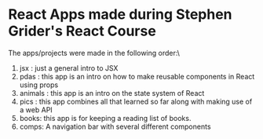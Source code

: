 # React Apps made during Stephen Grider's React Course

The apps/projects were made in the following order:\
1) jsx : just a general intro to JSX
2) pdas : this app is an intro on how to make reusable components in React using props
3) animals : this app is an intro on the state system of React
4) pics : this app combines all that learned so far along with making use of a web API
5) books: this app is for keeping a reading list of books.
6) comps: A navigation bar with several different components